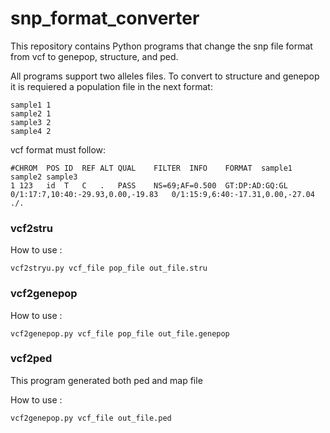# snp_format_converter

This repository contains Python programs that change the snp file format from vcf to genepop, structure, and ped.

All programs support two alleles files. To convert to structure and genepop it is requiered a population file in the next format:

~~~
sample1 1
sample2 1
sample3 2
sample4 2
~~~

vcf format must follow:
~~~
#CHROM	POS	ID	REF	ALT	QUAL	FILTER	INFO	FORMAT	sample1	sample2	sample3
1 123	id	T	C	.	PASS	NS=69;AF=0.500	GT:DP:AD:GQ:GL	0/1:17:7,10:40:-29.93,0.00,-19.83	0/1:15:9,6:40:-17.31,0.00,-27.04	./.
~~~

### vcf2stru

How to use :
~~~
vcf2stryu.py vcf_file pop_file out_file.stru
~~~

### vcf2genepop

How to use :
~~~
vcf2genepop.py vcf_file pop_file out_file.genepop
~~~

### vcf2ped

This program generated both ped and map file

How to use :
~~~
vcf2genepop.py vcf_file out_file.ped
~~~
